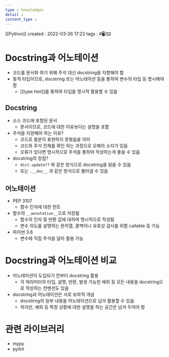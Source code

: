 ```yaml
---
type : knowledges
detail : 
content_type :
---
```


[[Python]]
created : 2022-03-26 17:22
tags : #🖥️/⌨️  

# Docstring과 어노테이션
- 코드를 문서화 하기 위해 주석 대신 docstring을 지향해야 함
- 동적 타입이므로, docstring 또는 어노테이션 등을 통하여 변수의 타입 등 명시해야 함
	- [[type hint]]를 통하여 타입을 명시적 활용할 수 있음

## Docstring
- 소스 코드에 포함된 문서
	-  문서이므로, 코드에 대한 이유보다는 설명을 포함
- 주석을 지양해야 하는 이유?
	- 코드로 충분히 표현하지 못했음을 의미
	- 코드와 주석 전체를 확인 하는 과정으로 오해의 소지가 있음
	- 오류가 있다면 명시적으로 주석을 통하여 작성하는게 좋을 수 있음
- docstring의 장점?
	- `dict.update??` 와 같은 방식으로 docstring을 읽을 수 있음
	- 또는 `.__doc__` 과 같은 방식으로 불러낼 수 있음

## 어노테이션
- PEP 3107
	- 함수 인자에 대한 힌트
- 함수의 `__annotation__`으로 저장됨
	- 함수의 인자 및 반환 값에 대하여 명시적으로 작성됨
	- 변수 의도를 설명하는 문자열, 콜백이나 유효성 검사를 위함 callable 등 가능
- 파이썬 3.6
	- 변수에 직접 주석을 달아 활용 가능

# Docstring과 어노테이션 비교
- 어노테이션이 도입되기 전부터 docstring 활용
	- 각 파라미터의 타입, 설명, 반환, 발생 가능한 예외 등 모든 내용을 docstring으로 작성하는 컨벤션도 있음
- docstring과 어노테이션은 서로 보와적 개념
	- docstirng의 일부 내용을 어노테이션으로 넘겨 활용할 수 있음
	- 하지만, 예외 등 특정 상황에 대한 설명을 하는 공간은 남겨 두어야 함

# 관련 라이브러리
- mypy
- pylint